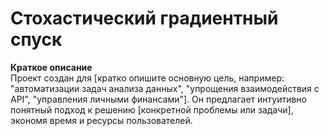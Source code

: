 # Стохастический градиентный спуск 

**Краткое описание**  
Проект создан для [кратко опишите основную цель, например: "автоматизации задач анализа данных", "упрощения взаимодействия с API", "управления личными финансами"]. Он предлагает интуитивно понятный подход к решению [конкретной проблемы или задачи], экономя время и ресурсы пользователей.  

